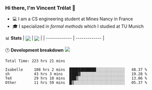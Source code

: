 ### Hi there, I'm Vincent Trélat 👋
 - 💻 I am a CS engineering student at Mines Nancy in France
 - 🎓 I specialized in *formal methods* which I studied at TU Munich

📊 **Stats**
| <img align="center" src="https://readme-stats.clckblog.space/api?username=VTrelat&show_icons=true&include_all_commits=true&theme=tokyonight&hide_border=true" /> | <img align="center" src="https://readme-stats.clckblog.space/api/top-langs/?username=VTrelat&layout=compact&theme=tokyonight&hide_border=true" /> |
| ------------- | ------------- |

🕑 **Development breakdown** ![](https://wakatime.com/badge/user/8d0110fb-6b70-4990-ab86-45c404715c2b.svg)
<!--START_SECTION:waka-->

```text
Total Time: 223 hrs 21 mins

Isabelle     108 hrs 2 mins  ████████████░░░░░░░░░░░░░   48.37 %
sh           43 hrs 3 mins   ████▓░░░░░░░░░░░░░░░░░░░░   19.28 %
TeX          29 hrs 10 mins  ███▒░░░░░░░░░░░░░░░░░░░░░   13.06 %
Other        11 hrs 59 mins  █▒░░░░░░░░░░░░░░░░░░░░░░░   05.37 %
```

<!--END_SECTION:waka-->
